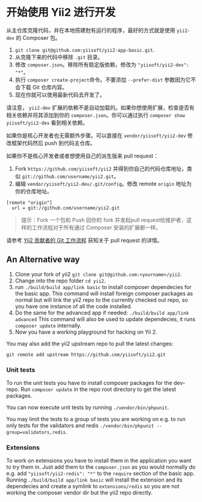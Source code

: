 开始使用 Yii2 进行开发
=====================================

从主仓库克隆代码，并在本地搭建尅有运行的程序，最好的方式就是使用 `yii2-dev` 的 Composer 包。

1. `git clone git@github.com:yiisoft/yii2-app-basic.git`.
2. 从克隆下来的代码中移除 `.git` 目录。
3. 修改 `composer.json`。移除所有稳定版依赖，修改为 `"yiisoft/yii2-dev": "*"`。
4. 执行 `composer create-project`命令。不要添加 `--prefer-dist` 参数因为它不会下载 Git 仓库内容。
5. 现在你就可以使用最新代码去开发了。

请注意， `yii2-dev` 扩展的依赖不是自动加载的。如果你想使用扩展，检查是否有相关依赖并将其添加到你的 `composer.json`。你可以通过执行 `composer show yiisoft/yii2-dev` 看到相关依赖。

如果你是核心开发者也无需额外步骤。可以直接在 `vendor/yiisoft/yii2-dev` 修改框架代码然后 push 到代码主仓库。

如果你不是核心开发者或者想使用自己的派生版来 pull request：

1. Fork `https://github.com/yiisoft/yii2` 并得到你自己的代码仓库地址，类似 `git://github.com/username/yii2.git`。
2. 编辑 `vendor/yiisoft/yii2-dev/.git/config`。修改 remote `origin` 地址为你的仓库地址。

```
[remote "origin"]
  url = git://github.com/username/yii2.git
```

> 提示：Fork 一个包和 Push 回你的 fork 并发起pull request给维护者，这样的工作流程对于所有通过 Composer 安装的扩展都一样。

请参考 [Yii2 贡献者的 Git 工作流程](git-workflow.md) 获知关于 pull request 的详情。

An Alternative way
------------------

1. Clone your fork of yii2 `git clone git@github.com:<yourname>/yii2`.
2. Change into the repo folder `cd yii2`.
3. run `./build/build app/link basic` to install composer dependecies for the basic app.
   This command will install foreign composer packages as normal but will link the yii2 repo to
   the currently checked out repo, so you have one instance of all the code installed.
4. Do the same for the advanced app if needed: `./build/build app/link advanced`
   This command will also be used to update dependecies, it runs `composer update` internally.
5. Now you have a working playground for hacking on Yii 2.

You may also add the yii2 upstream repo to pull the latest changes:

```
git remote add upstream https://github.com/yiisoft/yii2.git
```

### Unit tests

To run the unit tests you have to install composer packages for the dev-repo.
Run `composer update` in the repo root directory to get the latest packages.

You can now execute unit tests by running `./vendor/bin/phpunit`.

You may limit the tests to a group of tests you are working on e.g. to run only tests for the validators and redis
`./vendor/bin/phpunit --group=validators,redis`.

### Extensions

To work on extensions you have to install them in the application you want to try them in.
Just add them to the `composer.json` as you would normally do e.g. add `"yiisoft/yii2-redis": "*"` to the
`require` section of the basic app.
Running `./build/build app/link basic` will install the extension and its dependecies and create
a symlink to `extensions/redis` so you are not working the composer vendor dir but the yii2 repo directly.
